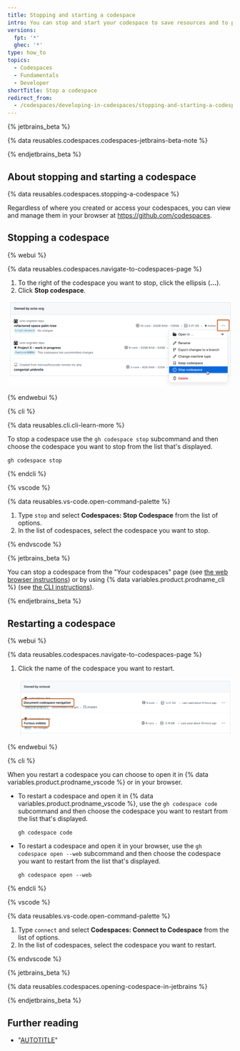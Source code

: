 ```yaml
---
title: Stopping and starting a codespace
intro: You can stop and start your codespace to save resources and to pause work.
versions:
  fpt: '*'
  ghec: '*'
type: how_to
topics:
  - Codespaces
  - Fundamentals
  - Developer
shortTitle: Stop a codespace
redirect_from:
  - /codespaces/developing-in-codespaces/stopping-and-starting-a-codespace
---
```


{% jetbrains_beta %}

{% data reusables.codespaces.codespaces-jetbrains-beta-note %}

{% endjetbrains_beta %}

## About stopping and starting a codespace

{% data reusables.codespaces.stopping-a-codespace %}

Regardless of where you created or access your codespaces, you can view and manage them in your browser at https://github.com/codespaces.

## Stopping a codespace

{% webui %}

{% data reusables.codespaces.navigate-to-codespaces-page %}
 1. To the right of the codespace you want to stop, click the ellipsis (**...**).
 1. Click **Stop codespace**.

   ![Screenshot of a list of codespaces with the dropdown menu for one of them displayed, showing the "Stop codespace" option.](/assets/images/help/codespaces/stop-codespace-webui.png)

{% endwebui %}

{% cli %}

{% data reusables.cli.cli-learn-more %}

To stop a codespace use the `gh codespace stop` subcommand and then choose the codespace you want to stop from the list that's displayed.

```shell copy
gh codespace stop
```

{% endcli %}

{% vscode %}

{% data reusables.vs-code.open-command-palette %}
1. Type `stop` and select **Codespaces: Stop Codespace** from the list of options.
1. In the list of codespaces, select the codespace you want to stop.

{% endvscode %}

{% jetbrains_beta %}

You can stop a codespace from the "Your codespaces" page (see [the web browser instructions](/codespaces/developing-in-a-codespace/stopping-and-starting-a-codespace?tool=webui#stopping-a-codespace)) or by using {% data variables.product.prodname_cli %} (see [the CLI instructions](/codespaces/developing-in-a-codespace/stopping-and-starting-a-codespace?tool=cli#stopping-a-codespace)).

{% endjetbrains_beta %}

## Restarting a codespace

{% webui %}

{% data reusables.codespaces.navigate-to-codespaces-page %}
1. Click the name of the codespace you want to restart.

   ![Screenshot of a list of two codespaces on GitHub. The names of the codespaces are highlighted with dark orange outlines.](/assets/images/help/codespaces/restart-codespace-webui.png)

{% endwebui %}

{% cli %}

When you restart a codespace you can choose to open it in {% data variables.product.prodname_vscode %} or in your browser.

* To restart a codespace and open it in {% data variables.product.prodname_vscode %}, use the `gh codespace code` subcommand and then choose the codespace you want to restart from the list that's displayed.

  ```shell copy
  gh codespace code
  ```

* To restart a codespace and open it in your browser, use the `gh codespace open --web` subcommand and then choose the codespace you want to restart from the list that's displayed.

  ```shell copy
  gh codespace open --web
  ```

{% endcli %}

{% vscode %}

{% data reusables.vs-code.open-command-palette %}
1. Type `connect` and select **Codespaces: Connect to Codespace** from the list of options.
1. In the list of codespaces, select the codespace you want to restart.

{% endvscode %}

{% jetbrains_beta %}

{% data reusables.codespaces.opening-codespace-in-jetbrains %}

{% endjetbrains_beta %}

## Further reading

* "[AUTOTITLE](/codespaces/getting-started/understanding-the-codespace-lifecycle)"
